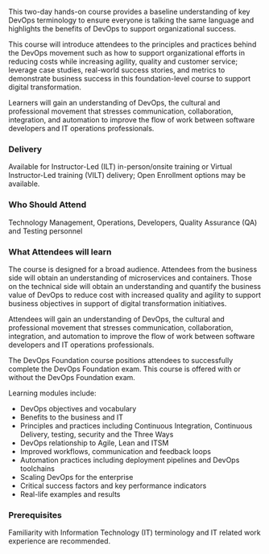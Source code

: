 <!-- DevOps Foundation (DevOps Institute) -->

This two-day hands-on course provides a baseline understanding of key DevOps terminology to ensure everyone is talking the same language and highlights the benefits of DevOps to support organizational success.

This course will introduce attendees to the principles and practices behind the DevOps movement such as how to support organizational efforts in reducing costs while increasing agility, quality and customer service; leverage case studies, real-world success stories, and metrics to demonstrate business success in this foundation-level course to support digital transformation.

Learners will gain an understanding of DevOps, the cultural and professional movement that stresses communication, collaboration, integration, and automation to improve the flow of work between software developers and IT operations professionals.


### Delivery

Available for Instructor-Led (ILT) in-person/onsite training or Virtual Instructor-Led training (VILT) delivery; Open Enrollment options may be available.


### Who Should Attend

Technology Management, Operations, Developers, Quality Assurance (QA) and Testing personnel


### What Attendees will learn

The course is designed for a broad audience. Attendees from the business side will obtain an understanding of microservices and containers. Those on the technical side will obtain an understanding and quantify the business value of DevOps to reduce cost with increased quality and agility to support business objectives in support of digital transformation initiatives.

Attendees will gain an understanding of DevOps, the cultural and professional movement that stresses communication, collaboration, integration, and automation to improve the flow of work between software developers and IT operations professionals.

The DevOps Foundation course positions attendees to successfully complete the DevOps Foundation exam.
This course is offered with or without the DevOps Foundation exam.

Learning modules include:
- DevOps objectives and vocabulary
-	Benefits to the business and IT
-	Principles and practices including Continuous Integration, Continuous Delivery, testing, security and the Three Ways
-	DevOps relationship to Agile, Lean and ITSM
-	Improved workflows, communication and feedback loops
-	Automation practices including deployment pipelines and DevOps toolchains
-	Scaling DevOps for the enterprise
-	Critical success factors and key performance indicators
-	Real-life examples and results


### Prerequisites

Familiarity with Information Technology (IT) terminology and IT related work experience are recommended.
